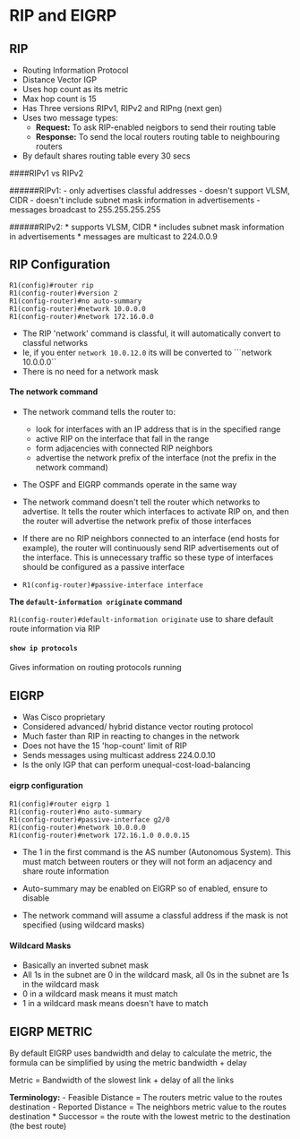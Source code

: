 # RIP and EIGRP

## RIP

- Routing Information Protocol
- Distance Vector IGP
- Uses hop count as its metric
- Max hop count is 15
- Has Three versions RIPv1, RIPv2 and RIPng (next gen)
- Uses two message types:
	+ **Request:** To ask RIP-enabled neigbors to send their routing table
	+ **Response:** To send the local routers routing table to neighbouring routers
- By default shares routing table every 30 secs

####RIPv1 vs RIPv2

######RIPv1:
	- only advertises classful addresses
	- doesn't support VLSM, CIDR
	- doesn't include subnet mask information in advertisements
	- messages broadcast to 255.255.255.255

######RIPv2:
	* supports VLSM, CIDR
	* includes subnet mask information in advertisements
	* messages are multicast to 224.0.0.9


## RIP Configuration
```
R1(config)#router rip
R1(config-router)#version 2
R1(config-router)#no auto-summary
R1(config-router)#network 10.0.0.0
R1(config-router)#network 172.16.0.0
```

- The RIP 'network' command is classful, it will automatically convert to classful networks
- Ie, if you enter ```network 10.0.12.0``` its will be converted to ```network 10.0.0.0``
- There is no need for a network mask

#### The network command

* The network command tells the router to:
	- look for interfaces with an IP address that is in the specified range
	- active RIP on the interface that fall in the range
	- form adjacencies with connected RIP neighbors
	- advertise the network prefix of the interface (not the prefix in the network command)

* The OSPF and EIGRP commands operate in the same way
* The network command doesn't tell the router which networks to advertise. It tells the router which interfaces to activate RIP on, and then the router will advertise the network prefix of those interfaces	
* If there are no RIP neighbors connected to an interface (end hosts for example), the router will continuously send RIP advertisements out of the interface. This is unnecessary traffic so these type of interfaces should be configured as a passive interface
* ```R1(config-router)#passive-interface interface```

**The ```default-information originate``` command**

`R1(config-router)#default-information originate`  use to share default route information via RIP


#### ```show ip protocols```

Gives information on routing protocols running


## EIGRP

- Was Cisco proprietary
- Considered advanced/ hybrid distance vector routing protocol
- Much faster than RIP in reacting to changes in the network
- Does not have the 15 'hop-count' limit of RIP
- Sends messages using multicast address 224.0.0.10
- Is the only IGP that can perform unequal-cost-load-balancing

#### eigrp configuration

```
R1(config)#router eigrp 1
R1(config-router)#no auto-summary
R1(config-router)#passive-interface g2/0
R1(config-router)#network 10.0.0.0
R1(config-router)#network 172.16.1.0 0.0.0.15
```

- The 1 in the first command is the AS number (Autonomous System). This must match between routers or they will not form an adjacency and share route information

- Auto-summary may be enabled on EIGRP so of enabled, ensure to disable

- The network command will assume a classful address if the mask is not specified (using wildcard masks)

#### Wildcard Masks

* Basically an inverted subnet mask
* All 1s in the subnet are 0 in the wildcard mask, all 0s in the subnet are 1s in the wildcard mask
* 0 in a wildcard mask means it must match
* 1 in a wildcard mask means doesn't have to match
 

## EIGRP METRIC

By default EIGRP uses bandwidth and delay to calculate the metric, the formula can be simplified by using the metric bandwidth + delay

Metric = Bandwidth of the slowest link + delay of all the links

**Terminology:** 
	- Feasible Distance = The routers metric value to the routes destination
	- Reported Distance = The neighbors metric value to the routes destination
	* Successor = the route with the lowest metric to the destination (the best route)

